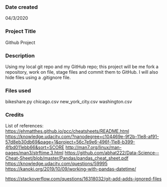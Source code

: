 ### Date created
04/3/2020

### Project Title
Github Project

### Description
Using my local git repo and my GitHub repo; this project will be me fork a repository, work on file, stage files and commit them to GitHub. I will also hide files using a .gitignore file.

### Files used
bikeshare.py
chicago.csv
new_york_city.csv
washington.csv

### Credits
List of references:
https://ehmatthes.github.io/pcc/cheatsheets/README.html
https://knowledge.udacity.com/?nanodegree=c104469e-9f2b-11e8-af91-57d8eb30db69&page=1&project=56c7e9e6-496f-11e8-b399-4fbd011ebb66&sort=SCORE
http://man7.org/linux/man-pages/man3/strftime.3.html
https://github.com/abhat222/Data-Science--Cheat-Sheet/blob/master/Pandas/pandas_cheat_sheet.pdf
https://knowledge.udacity.com/questions/59995
https://kanoki.org/2019/10/09/working-with-pandas-datetime/

https://stackoverflow.com/questions/16318032/git-add-adds-ignored-files
